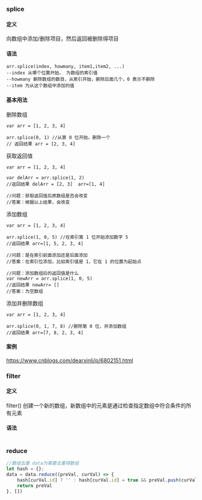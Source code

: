### splice

#### 定义

向数组中添加/删除项目，然后返回被删除得项目

#### 语法

```
arr.splice(index, howmany, item1,item2, ...)
--index 从哪个位置开始， 为数组的索引值
--howmany 删除数组的数目，从索引开始，删除后面几个，0 表示不删除
--item 为从这个数组中添加的值
```

#### 基本用法

删除数组

```
var arr = [1, 2, 3, 4]

arr.splice(0, 1) //从第 0 位开始，删除一个
// 返回结果 arr = [2, 3, 4]
```

获取返回值

```
var arr = [1, 2, 3, 4]

var delArr = arr.splice(1, 2)
//返回结果 delArr = [2, 3]  arr=[1, 4]

//问题：获取返回值后原数组是否会改变 
//答案：根据以上结果，会改变
```

添加数组

```
var arr = [1, 2, 3, 4]

arr.splice(1, 0, 5) //在索引第 1 位开始添加数字 5
//返回结果 arr=[1, 5, 2, 3, 4]

//问题：是在索引前面添加还是后面添加
//答案：在索引位添加，比如索引值是 1，它在 1 的位置为起始点

//问题：添加数组后的返回值是什么
var newArr = arr.splice(1, 0, 5)
//返回结果 newArr= []
//答案：为空数组
```

添加并删除数组

```
var arr = [1, 2, 3, 4]

arr.splice(0, 1, 7, 8) //删除第 0 位，并添加数组
//返回结果 arr=[7, 8, 2, 3, 4] 
```

#### 案例

https://www.cnblogs.com/dearxinli/p/6802151.html

### filter

#### 定义

filter() 创建一个新的数组，新数组中的元素是通过检查指定数组中符合条件的所有元素

#### 语法

```

```

### reduce

```js
//数组去重 data为需要去重得数组
let hash = {}; 
data = data.reduce((preVal, curVal) => {
	hash[curVal.id] ? '' : hash[curVal.id] = true && preVal.push(curVal); 
	return preVal 
}, [])
```

## 